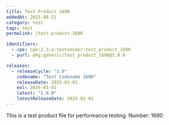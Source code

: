 ```yaml
---
title: Test Product 1690
addedAt: 2025-08-21
category: test
tags: test
permalink: /test-product-1690

identifiers:
  - cpe: cpe:2.3:a:testvendor:test_product_1690
  - purl: pkg:generic/test_product_1690@1.0.0

releases:
  - releaseCycle: "1.0"
    codename: "Test Codename 1690"
    releaseDate: 2025-01-01
    eol: 2026-01-01
    latest: "1.0.0"
    latestReleaseDate: 2025-01-01
---
```


This is a test product file for performance testing. Number: 1690

